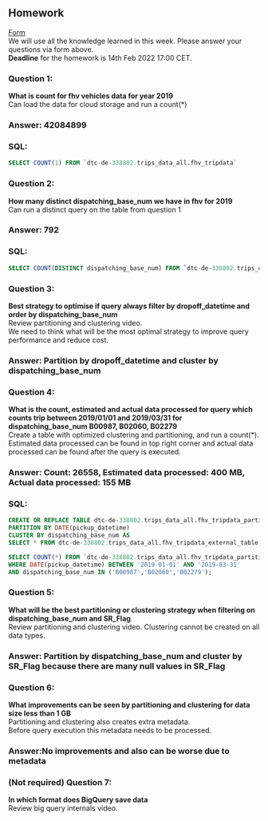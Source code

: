 ## Homework
[Form](https://forms.gle/ytzVYUh2RptgkvF79)  
We will use all the knowledge learned in this week. Please answer your questions via form above.  
**Deadline** for the homework is 14th Feb 2022 17:00 CET.

### Question 1: 
**What is count for fhv vehicles data for year 2019**  
Can load the data for cloud storage and run a count(*)
### Answer: 42084899
### SQL:
~~~~sql
SELECT COUNT(1) FROM `dtc-de-338802.trips_data_all.fhv_tripdata` 
~~~~

### Question 2: 
**How many distinct dispatching_base_num we have in fhv for 2019**  
Can run a distinct query on the table from question 1
### Answer: 792
### SQL:
~~~~sql
SELECT COUNT(DISTINCT dispatching_base_num) FROM `dtc-de-338802.trips_data_all.fhv_tripdata` 
~~~~

### Question 3: 
**Best strategy to optimise if query always filter by dropoff_datetime and order by dispatching_base_num**  
Review partitioning and clustering video.   
We need to think what will be the most optimal strategy to improve query 
performance and reduce cost.
### Answer: Partition by dropoff_datetime and cluster by dispatching_base_num

### Question 4: 
**What is the count, estimated and actual data processed for query which counts trip between 2019/01/01 and 2019/03/31 for dispatching_base_num B00987, B02060, B02279**  
Create a table with optimized clustering and partitioning, and run a 
count(*). Estimated data processed can be found in top right corner and
actual data processed can be found after the query is executed.
### Answer: Count: 26558, Estimated data processed: 400 MB, Actual data processed: 155 MB
### SQL:
~~~~sql
CREATE OR REPLACE TABLE dtc-de-338802.trips_data_all.fhv_tripdata_partitioned_clustered
PARTITION BY DATE(pickup_datetime)
CLUSTER BY dispatching_base_num AS
SELECT * FROM dtc-de-338802.trips_data_all.fhv_tripdata_external_table;

SELECT COUNT(*) FROM `dtc-de-338802.trips_data_all.fhv_tripdata_partitioned_clustered` 
WHERE DATE(pickup_datetime) BETWEEN '2019-01-01' AND '2019-03-31'
AND dispatching_base_num IN ('B00987','B02060','B02279');
~~~~

### Question 5: 
**What will be the best partitioning or clustering strategy when filtering on dispatching_base_num and SR_Flag**  
Review partitioning and clustering video. 
Clustering cannot be created on all data types.
### Answer:  Partition by dispatching_base_num and cluster by SR_Flag because there are many null values in SR_Flag

### Question 6: 
**What improvements can be seen by partitioning and clustering for data size less than 1 GB**  
Partitioning and clustering also creates extra metadata.  
Before query execution this metadata needs to be processed.
### Answer:No improvements and also can be worse due to metadata

### (Not required) Question 7: 
**In which format does BigQuery save data**  
Review big query internals video.
